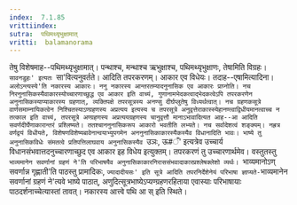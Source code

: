 ```yaml
---
index:  7.1.85
vrittiindex: 
sutra:  पथिमथ्यृभुक्षामात्
vritti:  balamanorama 
---
```


तेषु विशेषमाह--पथिमथ्यृभुक्षामात्। पन्थाश्च, मन्थाश्च ऋभुक्षाश्च, पथिमथ्यृभुक्षाणः, तेषामिति विग्रहः। `सावनडुहः' इत्यतः `सा'वित्यनुवर्तते। आदिति तपरकरणम्। आकार एव विधेयः। तदाह--एषामित्यादिना। `अलोऽन्त्यस्ये'ति नकारस्य आकारः। ननु नकारस्य आन्तरतम्यादनुनासिक एव आकारः प्राप्नोति। नच निरनुनासिकस्यैवाकारस्योच्चारणाच्छुद्ध एव आकार इति वाच्यं, गुणानामभेदकत्वाद्भेदकत्वेऽपि तपरकरणेन अनुनासिकस्याप्याकारस्य ग्रहणात्, व्यक्तिपक्षे तपरसूत्रस्य अनण्सु दीर्घप्लुतेषु विध्यर्थत्वात्। नच ग्रहणकसूत्रे वार्णसमाम्नायिकत्वेन निश्चितस्याऽण्ग्रहणस्य अप्रत्यय इत्यस्य च तपरसूत्रे अनुवृत्तेराकास्स्येहानण्त्वाद्विधीयमानत्वाच्च न तत्काल इति वाच्यं, तपरसूत्रे अण्ग्रहणस्य अप्रत्ययग्रहणस्य चानुवृत्तौ मानाऽभावादित्यत आह--आ आदिति सवर्णदीर्घेणाकारान्तरं प्रश्लिष्यते। ततश्चाननुनासिकरूप आकारो भवतीति लभ्यते। नच सर्वादेशत्वं शङ्क्यम्। नह्रत्र वर्णद्वयं विधीयते, विशेषणविशेष्यबावेनान्वयाभ्युपगमेन अननुनासिकाकारस्यैकस्यैव विधानादिति भावः। भाष्ये तु अनुनासिकविधेः संमतत्वे प्रतिपत्तिलाघवाय अनुनासिकस्यैव `उञः, ऊ#ँ' इत्यत्रेव उच्चार्य विधानसंभवात्तदनुच्चारणाच्छुद एव आकार इह विधेय इत्युक्तम्। तपरकरणं तु उच्चारणार्थमेव। वस्तुतस्तु `भाव्यमानेन सवर्णानां ग्रहणं ने'ति परिभाषयैव अनुनासिकाकारनिराससंभवादाकारप्रश्लेषक्लेशो व्यर्थः। `भाव्यमानोऽण् सवर्णान्न गृह्णाती'ति पाठस्तु प्रामादिकः, `ज्यादादीयसः' इति सूत्रे आदिति तपरनिर्देशेनेयं परिभाषा ज्ञाप्यते-`भाव्यमानेन सवर्णानां ग्रहणं ने'त्यवे भाष्ये पाठात्, अणुदित्सूत्रभाष्येऽप्यण्ग्रहणरहिताया एवास्याः परिभाषायाः पाठदर्शनाच्चेत्यास्तां तावत्। नकारस्य आत्त्वे पथि आ स् इति स्थिते।

